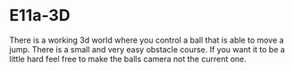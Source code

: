 # E11a-3D

There is a working 3d world where you control a ball that is able to move a jump. There is a small and very easy obstacle course. If you want it to be a little hard feel free to make the balls camera not the current one.
